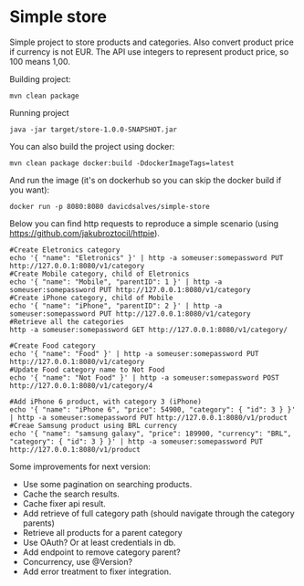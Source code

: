 # Simple store
Simple project to store products and categories. Also convert product price if currency is not EUR.
The API use integers to represent product price, so 100 means 1,00.

Building project:
```
mvn clean package
```
Running project
```
java -jar target/store-1.0.0-SNAPSHOT.jar
``` 
You can also build the project using docker:
```
mvn clean package docker:build -DdockerImageTags=latest 
```
And run the image (it's on dockerhub so you can skip the docker build if you want):
```
docker run -p 8080:8080 davicdsalves/simple-store
```

Below you can find http requests to reproduce a simple scenario (using https://github.com/jakubroztocil/httpie). 

```
#Create Eletronics category
echo '{ "name": "Eletronics" }' | http -a someuser:somepassword PUT http://127.0.0.1:8080/v1/category
#Create Mobile category, child of Eletronics
echo '{ "name": "Mobile", "parentID": 1 }' | http -a someuser:somepassword PUT http://127.0.0.1:8080/v1/category
#Create iPhone category, child of Mobile
echo '{ "name": "iPhone", "parentID": 2 }' | http -a someuser:somepassword PUT http://127.0.0.1:8080/v1/category
#Retrieve all the categories
http -a someuser:somepassword GET http://127.0.0.1:8080/v1/category/

#Create Food category
echo '{ "name": "Food" }' | http -a someuser:somepassword PUT http://127.0.0.1:8080/v1/category
#Update Food category name to Not Food
echo '{ "name": "Not Food" }' | http -a someuser:somepassword POST http://127.0.0.1:8080/v1/category/4

#Add iPhone 6 product, with category 3 (iPhone)
echo '{ "name": "iPhone 6", "price": 54900, "category": { "id": 3 } }' | http -a someuser:somepassword PUT http://127.0.0.1:8080/v1/product
#Creae Samsung product using BRL currency
echo '{ "name": "samsung galaxy", "price": 189900, "currency": "BRL", "category": { "id": 3 } }' | http -a someuser:somepassword PUT http://127.0.0.1:8080/v1/product
```

Some improvements for next version:
- Use some pagination on searching products.
- Cache the search results. 
- Cache fixer api result.
- Add retrieve of full category path (should navigate through the category parents)
- Retrieve all products for a parent category 
- Use OAuth? Or at least credentials in db. 
- Add endpoint to remove category parent?
- Concurrency, use @Version?
- Add error treatment to fixer integration.

